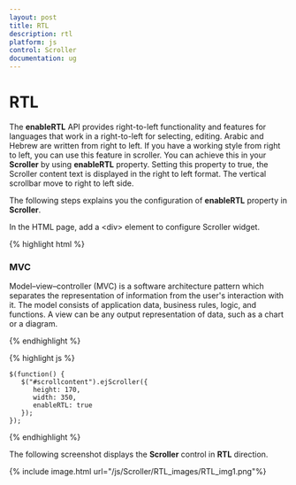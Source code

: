 ```yaml
---
layout: post
title: RTL
description: rtl
platform: js
control: Scroller
documentation: ug
---
```


# RTL

The **enableRTL** API provides right-to-left functionality and features for languages that work in a right-to-left for selecting, editing. Arabic and Hebrew are written from right to left. If you have a working style from right to left, you can use this feature in scroller. You can achieve this in your **Scroller** by using **enableRTL** property. Setting this property to true, the Scroller content text is displayed in the right to left format. The vertical scrollbar move to right to left side.

The following steps explains you the configuration of **enableRTL** property in **Scroller**.

In the HTML page, add a &lt;div&gt; element to configure Scroller widget.

{% highlight html %}
	
<div id="scrollcontent">
   <div>
      <!--Wrapper div for Scroller.-->
      <div id="innercontent">
         <!--Content div-->
         <h3>MVC </h3>
         <p>
            Model–view–controller (MVC) is a software architecture pattern which separates the representation of information from the user's interaction with it. The model consists of application data, business rules, logic, and functions. A view can be any output representation of data, such as a chart or a diagram.
         </p>
      </div>
   </div>
</div>

{% endhighlight %}

{% highlight js %}

    $(function() {
       $("#scrollcontent").ejScroller({
          height: 170,
          width: 350,
          enableRTL: true
       });
    });

{% endhighlight %}


The following screenshot displays the **Scroller** control in **RTL** direction.

{% include image.html url="/js/Scroller/RTL_images/RTL_img1.png"%}

